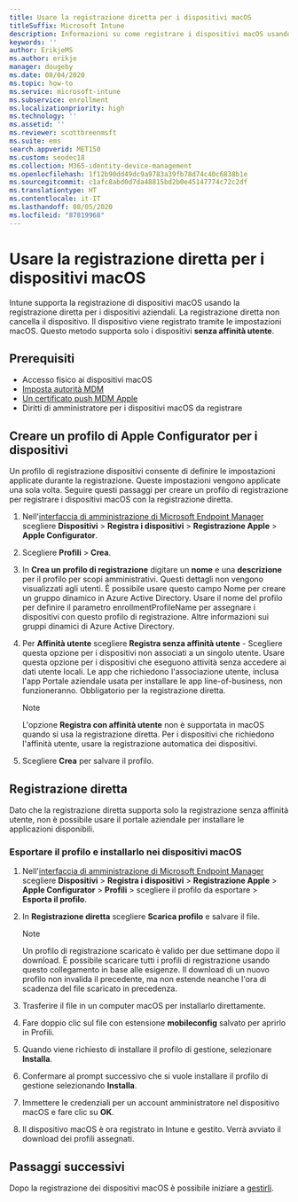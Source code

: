 ```yaml
---
title: Usare la registrazione diretta per i dispositivi macOS
titleSuffix: Microsoft Intune
description: Informazioni su come registrare i dispositivi macOS usando la registrazione diretta.
keywords: ''
author: ErikjeMS
ms.author: erikje
manager: dougeby
ms.date: 08/04/2020
ms.topic: how-to
ms.service: microsoft-intune
ms.subservice: enrollment
ms.localizationpriority: high
ms.technology: ''
ms.assetid: ''
ms.reviewer: scottbreenmsft
ms.suite: ems
search.appverid: MET150
ms.custom: seodec18
ms.collection: M365-identity-device-management
ms.openlocfilehash: 1f12b90dd49dc9a9783a39fb78d74c40c6838b1e
ms.sourcegitcommit: c1afc8abd0d7da48815bd2b0e45147774c72c2df
ms.translationtype: HT
ms.contentlocale: it-IT
ms.lasthandoff: 08/05/2020
ms.locfileid: "87819968"
---
```

# <a name="use-direct-enrollment-for-macos-devices"></a>Usare la registrazione diretta per i dispositivi macOS

Intune supporta la registrazione di dispositivi macOS usando la registrazione diretta per i dispositivi aziendali. La registrazione diretta non cancella il dispositivo. Il dispositivo viene registrato tramite le impostazioni macOS. Questo metodo supporta solo i dispositivi **senza affinità utente**.

## <a name="prerequisites"></a>Prerequisiti

- Accesso fisico ai dispositivi macOS
- [Imposta autorità MDM](../fundamentals/mdm-authority-set.md)
- [Un certificato push MDM Apple](apple-mdm-push-certificate-get.md)
 - Diritti di amministratore per i dispositivi macOS da registrare

## <a name="create-an-apple-configurator-profile-for-devices"></a>Creare un profilo di Apple Configurator per i dispositivi

Un profilo di registrazione dispositivi consente di definire le impostazioni applicate durante la registrazione. Queste impostazioni vengono applicate una sola volta. Seguire questi passaggi per creare un profilo di registrazione per registrare i dispositivi macOS con la registrazione diretta.

1. Nell'[interfaccia di amministrazione di Microsoft Endpoint Manager](https://go.microsoft.com/fwlink/?linkid=2109431) scegliere **Dispositivi** > **Registra i dispositivi** > **Registrazione Apple** > **Apple Configurator**.

2. Scegliere **Profili** > **Crea**.

3. In **Crea un profilo di registrazione** digitare un **nome** e una **descrizione** per il profilo per scopi amministrativi. Questi dettagli non vengono visualizzati agli utenti. È possibile usare questo campo Nome per creare un gruppo dinamico in Azure Active Directory. Usare il nome del profilo per definire il parametro enrollmentProfileName per assegnare i dispositivi con questo profilo di registrazione. Altre informazioni sui gruppi dinamici di Azure Active Directory.

4. Per **Affinità utente** scegliere **Registra senza affinità utente** - Scegliere questa opzione per i dispositivi non associati a un singolo utente. Usare questa opzione per i dispositivi che eseguono attività senza accedere ai dati utente locali. Le app che richiedono l'associazione utente, inclusa l'app Portale aziendale usata per installare le app line-of-business, non funzioneranno. Obbligatorio per la registrazione diretta.

     > [!NOTE]
     > L'opzione **Registra con affinità utente** non è supportata in macOS quando si usa la registrazione diretta. Per i dispositivi che richiedono l'affinità utente, usare la registrazione automatica dei dispositivi.

6. Scegliere **Crea** per salvare il profilo.

## <a name="direct-enrollment"></a>Registrazione diretta
Dato che la registrazione diretta supporta solo la registrazione senza affinità utente, non è possibile usare il portale aziendale per installare le applicazioni disponibili.

### <a name="export-the-profile-and-install-on-macos-devices"></a>Esportare il profilo e installarlo nei dispositivi macOS

1. Nell'[interfaccia di amministrazione di Microsoft Endpoint Manager](https://go.microsoft.com/fwlink/?linkid=2109431) scegliere **Dispositivi** > **Registra i dispositivi** > **Registrazione Apple** > **Apple Configurator** > **Profili** > scegliere il profilo da esportare > **Esporta il profilo**.
2. In **Registrazione diretta** scegliere **Scarica profilo** e salvare il file. 

     > [!NOTE]
     > Un profilo di registrazione scaricato è valido per due settimane dopo il download. È possibile scaricare tutti i profili di registrazione usando questo collegamento in base alle esigenze. Il download di un nuovo profilo non invalida il precedente, ma non estende neanche l'ora di scadenza del file scaricato in precedenza.
         
3. Trasferire il file in un computer macOS per installarlo direttamente.
4. Fare doppio clic sul file con estensione **mobileconfig** salvato per aprirlo in Profili.
5. Quando viene richiesto di installare il profilo di gestione, selezionare **Installa**.
6. Confermare al prompt successivo che si vuole installare il profilo di gestione selezionando **Installa**.
7. Immettere le credenziali per un account amministratore nel dispositivo macOS e fare clic su **OK**.
8. Il dispositivo macOS è ora registrato in Intune e gestito. Verrà avviato il download dei profili assegnati.

## <a name="next-steps"></a>Passaggi successivi

Dopo la registrazione dei dispositivi macOS è possibile iniziare a [gestirli](../remote-actions/device-management.md).
